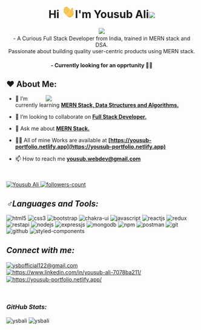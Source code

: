 <h1 align="center"> Hi <img src="https://raw.githubusercontent.com/ABSphreak/ABSphreak/master/gifs/Hi.gif" width="35">I'm Yousub Ali<img src="https://camo.githubusercontent.com/d3359cb00ab0b5ed8f2e1fe3fceb4fbaf3b614340f8c0db99c17b9f50b351770/68747470733a2f2f656d6f6a69732e736c61636b6d6f6a69732e636f6d2f656d6f6a69732f696d616765732f313533313834393433302f343234362f626c6f622d73756e676c61737365732e6769663f31353331383439343330" width="35">
</h1>

<div align="center">
 <img src="https://readme-typing-svg.herokuapp.com/?lines=Front+End+Developer.;React+Developer.;Quick+learner.;Problem+Solver.&color=2C10F7&center=true&font=Roboto+Condensed" />
</div>

<div width="100%" display="flex"  align="center">
  <h4">- A Curious Full Stack Developer from India, trained in MERN stack and DSA.<br>Passionate about building quality user-centric products using MERN stack.</h4>
<h4>- Currently looking for an opprtunity 👨‍🎓</h4>
      
</div>
      

## ❤ About Me:
 <div  display="flex" width="100%" >
<img align='right' width='400' src="https://www.web24zone.com/wp-content/uploads/2022/09/2c778e_89d09c380b7b4a09bcdbcb329c4734b3_mv2.gif">


<!-- -♂️ 🌱 I’m currently learning **MERN Stack, Data Structures and Algorithms.** -->

- 🌱 I’m currently learning **[MERN Stack, Data Structures and Algorithms.](https://github.com/)**

- 👯 I’m looking to collaborate on **[Full Stack Developer.](https://github.com/)**

- 💬 Ask me about **[MERN Stack.](https://github.com/)**

- 👨‍💻 All of mine Works are available at **[https://yousub-portfolio.netlify.app](https://yousub-portfolio.netlify.app)**

- 📫 How to reach me **yousub.webdev@gmail.com**
                                                                                                                     

<br>
 
                                                                                                                                        
<p align="left">
    <a href="https://github.com/YsbAli">
        <img src="https://komarev.com/ghpvc/?username=YsbAli&label=Profile%20views&color=0e75b6&style=flat" alt="Yousub Ali" />
    </a>
    <a href="https://github.com/YsbAli?tab=followers">
        <img src="https://img.shields.io/github/followers/YsbAli?label=Followers&style=social" alt="followers-count">
    </a>
</p>

<h2><i>♂️Languages and Tools:</i></h2>

<p>
    <img src="https://img.shields.io/badge/HTML5-E34F26?style=for-the-badge&logo=html5&logoColor=white" alt="html5" />
    <img src="https://img.shields.io/badge/CSS3-1572B6?style=for-the-badge&logo=css3&logoColor=white" alt="css3" />
    <img src="https://img.shields.io/badge/Bootstrap-563D7C?style=for-the-badge&logo=bootstrap&logoColor=white" alt="bootstrap" />
    <img src="https://img.shields.io/badge/Chakra%20UI-3bc7bd?style=for-the-badge&logo=chakraui&logoColor=white" alt="chakra-ui" />
    <img src="https://img.shields.io/badge/JavaScript-323330?style=for-the-badge&logo=javascript&logoColor=F7DF1E" alt="javascript" />
    <img src="https://img.shields.io/badge/React Js-20232A?style=for-the-badge&logo=react&logoColor=61DAFB" alt="reactjs" />
    <img src="https://img.shields.io/badge/Redux-593D88?style=for-the-badge&logo=redux&logoColor=white" alt="redux" />
    <img src="https://img.shields.io/badge/rest api-%23000000.svg?style=for-the-badge&logo=styled-components&logoColor=white" alt="restapi"/>                                     
    <img src="https://img.shields.io/badge/Node.js-339933?style=for-the-badge&logo=nodedotjs&logoColor=white" alt="nodejs" />
    <img src="https://img.shields.io/badge/Express.js-000000?style=for-the-badge&logo=express&logoColor=white" alt="expressjs" />
    <img src="https://img.shields.io/badge/MongoDB-4EA94B?style=for-the-badge&logo=mongodb&logoColor=white" alt="mongodb" />
    <img src="https://img.shields.io/badge/npm-CB3837?style=for-the-badge&logo=npm&logoColor=white" alt="npm" />
    <img src="https://img.shields.io/badge/Postman-FF6C37?style=for-the-badge&logo=Postman&logoColor=white" alt="postman" />
    <img src="https://img.shields.io/badge/Git-f44d27?style=for-the-badge&logo=git&logoColor=white" alt="git" />
    <img src="https://img.shields.io/badge/GitHub-100000?style=for-the-badge&logo=github&logoColor=white" alt="github" />
    <img src="https://img.shields.io/badge/styled--components-DB7093?style=for-the-badge&logo=styled-components&logoColor=white" alt="styled-components" />
    
</p>


<h2><i>Connect with me:</i></h2>

<p align="left">
   <a title="ysbofficial122@gmail.com" href="mailto:ysbofficial122@gmail.com">
        <img align="center" src="https://img.shields.io/badge/Gmail-D14836?style=for-the-badge&logo=gmail&logoColor=white" alt="ysbofficial122@gmail.com" />
    </a>
    <a href="https://www.linkedin.com/in/yousub-ali-7078ba211/">
        <img align="center" src="https://img.shields.io/badge/LinkedIn-0077B5?style=for-the-badge&logo=linkedin&logoColor=white" alt="https://www.linkedin.com/in/yousub-ali-7078ba211/" />
    </a>
    <a href="https://yousub-portfolio.netlify.app/">
        <img align="center" src="https://img.shields.io/badge/Portfolio-18A303?style=for-the-badge&logo=ionic&logoColor=white" alt="https://yousub-portfolio.netlify.app/" />
    </a>
</p>

<br>

<h3 ><i>GitHub Stats:</i></h3>

<p>
    <img align="center" src="https://github-readme-stats.vercel.app/api?username=ysbali&show_icons=true&include_all_commits=true&count_private=true&hide=issues,contribs&border_radius=0&locale=en&theme=dark" alt="ysbali" height="139" />
    <img align="center" src="https://github-readme-stats.vercel.app/api/top-langs/?username=ysbali&layout=compact&exclude_repo=Lybrate-Website-Clone-Version-2.0,Lybrate-Website-Clone,Adidas-Clone&hide=Shell&border_radius=0&theme=dark" alt="ysbali" height="139" />
</p>
